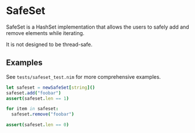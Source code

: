 # SafeSet

SafeSet is a HashSet implementation that allows the users to safely add and remove elements while iterating.

It is not designed to be thread-safe.

## Examples

See `tests/safeset_test.nim` for more comprehensive examples.

```nim
let safeset = newSafeSet[string]()
safeset.add("foobar")
assert(safeset.len == 1)

for item in safeset:
  safeset.remove("foobar")

assert(safeset.len == 0)
```

